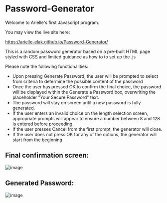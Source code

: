 # Password-Generator

Welcome to Arielle's first Javascript program.

You may view the live site here:

https://arielle-elak.github.io/Password-Generator/

This is a random password generator based on a pre-built HTML page styled with CSS and limited guidance as how to to set up the .js

Please note the following functionalities:

- Upon pressing Generate Password, the user will be prompted to select from criteria to determine the possible content of the password
- Once the user has pressed OK to confirm the final choice, the password will be displayed within the Generate a Password box, overwriting the placeholder "Your Secure Password" text.
- The password will stay on screen until a new password is fully generated.
- If the user enters an invalid choice on the length selection screen, appropriate prompts will appear to ensure a number between 8 and 128 is entered before proceeding.
- If the user presses Cancel from the first prompt, the generator will close.
- If the user does not press OK for any of the options, the generator will start from the beginning

## Final confirmation screen:

![image](https://user-images.githubusercontent.com/73449635/184564593-cf8f318d-4321-42d5-a918-98d26cb7305e.png)

## Generated Password:

![image](https://user-images.githubusercontent.com/73449635/184564630-dbbd2f97-6114-47e1-8543-70cfe9bf6eda.png)
